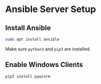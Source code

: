# Ansible Server Setup

## Install Ansible

```bash
sudo apt install ansible
```

Make sure `python3` and `pip3` are installed.

## Enable Windows Clients

```bash
pip3 install pywinrm
```
